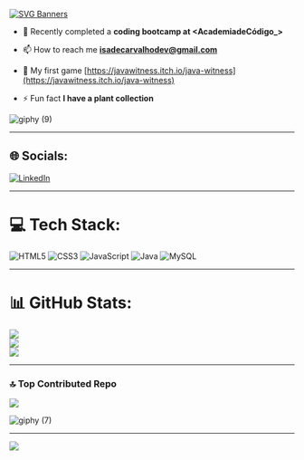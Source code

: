 
[![SVG Banners](https://svg-banners.vercel.app/api?type=glitch&text1=Welcome👋&width=800&height=400)](https://github.com/Akshay090/svg-banners)

- 🔭 Recently completed a **coding bootcamp at <AcademiadeCódigo_>**

- 📫 How to reach me **isadecarvalhodev@gmail.com**

- 📄 My first game [https://javawitness.itch.io/java-witness](https://javawitness.itch.io/java-witness)

- ⚡ Fun fact **I have a plant collection**

![giphy (9)](https://user-images.githubusercontent.com/130545617/235379310-4e371ff9-d438-4cfd-a1aa-1436b01c8b0c.gif)

____

## 🌐 Socials:
[![LinkedIn](https://img.shields.io/badge/LinkedIn-%230077B5.svg?logo=linkedin&logoColor=white)](https://linkedin.com/in/isadecarvalhodev) 
_______

# 💻 Tech Stack:
![HTML5](https://img.shields.io/badge/html5-%23E34F26.svg?style=for-the-badge&logo=html5&logoColor=white) ![CSS3](https://img.shields.io/badge/css3-%231572B6.svg?style=for-the-badge&logo=css3&logoColor=white) ![JavaScript](https://img.shields.io/badge/javascript-%23323330.svg?style=for-the-badge&logo=javascript&logoColor=%23F7DF1E) ![Java](https://img.shields.io/badge/java-%23ED8B00.svg?style=for-the-badge&logo=java&logoColor=white) ![MySQL](https://img.shields.io/badge/mysql-%2300f.svg?style=for-the-badge&logo=mysql&logoColor=white)
______
# 📊 GitHub Stats:
![](https://github-readme-stats.vercel.app/api?username=isadecarvalhodev&theme=swift&hide_border=false&include_all_commits=true&count_private=true)<br/>
![](https://github-readme-streak-stats.herokuapp.com/?user=isadecarvalhodev&theme=swift&hide_border=false)<br/>
![](https://github-readme-stats.vercel.app/api/top-langs/?username=isadecarvalhodev&theme=swift&hide_border=false&include_all_commits=true&count_private=true&layout=compact)
___
### 🔝 Top Contributed Repo
![](https://github-contributor-stats.vercel.app/api?username=isadecarvalhodev&limit=5&theme=dark&combine_all_yearly_contributions=true)


![giphy (7)](https://user-images.githubusercontent.com/130545617/234723241-ccb4f155-fa7b-4902-a061-ab1edf8de246.gif)

---
[![](https://visitcount.itsvg.in/api?id=isadecarvalhodev&icon=9&color=4)](https://visitcount.itsvg.in)



